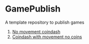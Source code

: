 # GamePublish
A template repository to publish games


1. [No movement coindash](player_scene_08_30)
2. [Coindash with movement no coins](Movement_8_30)
